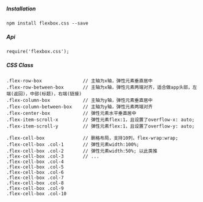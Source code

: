 ##### Installation
    npm install flexbox.css --save

##### Api
    require('flexbox.css');


##### CSS Class
    .flex-row-box               // 主轴为x轴，弹性元素垂直居中
    .flex-row-between-box       // 主轴为x轴，弹性元素两端对齐，适合做app头部，左端(返回)，中部(标题)，右端(链接)
    .flex-column-box            // 主轴为y轴，弹性元素垂直居中
    .flex-column-between-box    // 主轴为y轴，弹性元素两端对齐
    .flex-center-box            // 弹性元素水平垂直居中
    .flex-item-scroll-x         // 弹性元素flex:1，且设置了overflow-x: auto;
    .flex-item-scroll-y         // 弹性元素flex:1，且设置了overflow-y: auto;

    .flex-cell-box              // 删格布局，支持10列，flex-wrap:wrap;
    .flex-cell-box .col-1       // 弹性元素width:100%;
    .flex-cell-box .col-2       // 弹性元素width:50%; 以此类推
    .flex-cell-box .col-3       // ...
    .flex-cell-box .col-4
    .flex-cell-box .col-5
    .flex-cell-box .col-6
    .flex-cell-box .col-7
    .flex-cell-box .col-8
    .flex-cell-box .col-9
    .flex-cell-box .col-10
